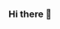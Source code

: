 ### Hi there 👋

<!--
**Jenntech2021/Jenntech2021** is a ✨ _special_ ✨ repository because its `README.md` (this file) appears on your GitHub profile.

Here are some ideas to get you started:

- 🔭 I’m currently working on ...
- 🌱 I’m currently learning ...
- 👯 I’m looking to collaborate on ...
- 🤔 I’m looking for help with ...
- 💬 Ask me about ...
- 📫 How to reach me: ...jennystock18@outlook.com
- 😄 Pronouns: ...
- ⚡ Fun fact: ...
-->
